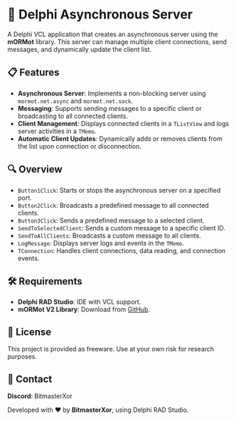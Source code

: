
<title>Delphi Asynchronous Server</title>
</head>
<body>
    <h1>🔄 Delphi Asynchronous Server</h1>
    <p>
        A Delphi VCL application that creates an asynchronous server using the <strong>mORMot</strong> library. 
        This server can manage multiple client connections, send messages, and dynamically update the client list.
    </p>
    <h2>📋 Features</h2>
    <ul>
        <li><strong>Asynchronous Server</strong>: Implements a non-blocking server using <code>mormot.net.async</code> and <code>mormot.net.sock</code>.</li>
        <li><strong>Messaging</strong>: Supports sending messages to a specific client or broadcasting to all connected clients.</li>
        <li><strong>Client Management</strong>: Displays connected clients in a <code>TListView</code> and logs server activities in a <code>TMemo</code>.</li>
        <li><strong>Automatic Client Updates</strong>: Dynamically adds or removes clients from the list upon connection or disconnection.</li>
    </ul>
    <h2>🔍 Overview</h2>
    <ul>
        <li><code>Button1Click</code>: Starts or stops the asynchronous server on a specified port.</li>
        <li><code>Button2Click</code>: Broadcasts a predefined message to all connected clients.</li>
        <li><code>Button3Click</code>: Sends a predefined message to a selected client.</li>
        <li><code>SendToSelectedClient</code>: Sends a custom message to a specific client ID.</li>
        <li><code>SendToAllClients</code>: Broadcasts a custom message to all clients.</li>
        <li><code>LogMessage</code>: Displays server logs and events in the <code>TMemo</code>.</li>
        <li><code>TConnection</code>: Handles client connections, data reading, and connection events.</li>
    </ul>
    <h2>🛠️ Requirements</h2>
    <ul>
        <li><strong>Delphi RAD Studio</strong>: IDE with VCL support.</li>
        <li><strong>mORMot V2 Library</strong>: Download from <a href="https://github.com/synopse/mORMot2" target="_blank">GitHub</a>.</li>
    </ul>
    <h2>📜 License</h2>
    <p>
        This project is provided as freeware. Use at your own risk for research purposes.
    </p>
    <h2>📧 Contact</h2>
    <p>
        <strong>Discord</strong>: BitmasterXor
    </p>
    <p>Developed with ❤️ by <strong>BitmasterXor</strong>, using Delphi RAD Studio.</p>
